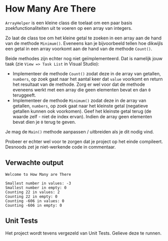 # How Many Are There

`ArrayHelper` is een kleine class die toelaat om een paar basis zoekfunctionaliteiten uit te voeren op een array van integers.

Zo laat de class toe om het kleine getal te zoeken in een array aan de hand van de methode `Minimum()`. Eveneens kan je bijvoorbeeld tellen hoe dikwijls een getal in een array voorkomt aan de hand van de methode `Count()`.

Beide methodes zijn echter nog niet geïmplementeerd. Dat is namelijk jouw taak (zie `View => Task List` in Visual Studio):

* Implementeer de methode `Count()` zodat deze in de array van getallen, `numbers`, op zoek gaat naar het aantal keer dat `value` voorkomt en return het resultaat van de methode. Zorg er wel voor dat de methode eveneens werkt met een array die geen elementen bevat en dan `0` teruggeeft.
* Implementeer de methode `Minimum()` zodat deze in de array van getallen, `numbers`, op zoek gaat naar het kleinste getal (negatieve getallen kunnen ook voorkomen). Geef het kleinste getal terug (de waarde zelf - niet de index ervan). Indien de array geen elementen bevat dien je `0` terug te geven.

Je mag de `Main()` methode aanpassen / uitbreiden als je dit nodig vind.

Probeer er echter wel voor te zorgen dat je project op het einde compileert. Desnoods zet je niet-werkende code in commentaar.

## Verwachte output

```text
Welcome to How Many are There

Smallest number in values: -3
Smallest number in empty: 0
Counting 22 in values: 2
Counting 22 in empty: 0
Counting -606 in values: 0
Counting -606 in empty: 0
```

## Unit Tests

Het project wordt tevens vergezeld van Unit Tests. Gelieve deze te runnen.
